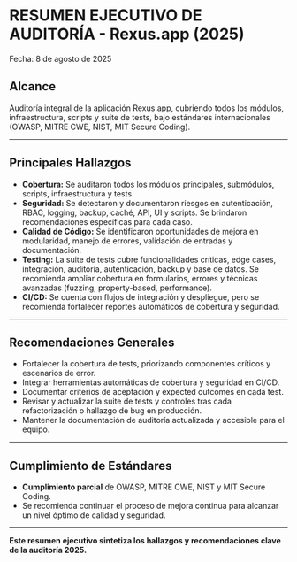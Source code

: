 # RESUMEN EJECUTIVO DE AUDITORÍA - Rexus.app (2025)

Fecha: 8 de agosto de 2025

## Alcance
Auditoría integral de la aplicación Rexus.app, cubriendo todos los módulos, infraestructura, scripts y suite de tests, bajo estándares internacionales (OWASP, MITRE CWE, NIST, MIT Secure Coding).

---

## Principales Hallazgos
- **Cobertura:** Se auditaron todos los módulos principales, submódulos, scripts, infraestructura y tests.
- **Seguridad:** Se detectaron y documentaron riesgos en autenticación, RBAC, logging, backup, caché, API, UI y scripts. Se brindaron recomendaciones específicas para cada caso.
- **Calidad de Código:** Se identificaron oportunidades de mejora en modularidad, manejo de errores, validación de entradas y documentación.
- **Testing:** La suite de tests cubre funcionalidades críticas, edge cases, integración, auditoría, autenticación, backup y base de datos. Se recomienda ampliar cobertura en formularios, errores y técnicas avanzadas (fuzzing, property-based, performance).
- **CI/CD:** Se cuenta con flujos de integración y despliegue, pero se recomienda fortalecer reportes automáticos de cobertura y seguridad.

---

## Recomendaciones Generales
- Fortalecer la cobertura de tests, priorizando componentes críticos y escenarios de error.
- Integrar herramientas automáticas de cobertura y seguridad en CI/CD.
- Documentar criterios de aceptación y expected outcomes en cada test.
- Revisar y actualizar la suite de tests y controles tras cada refactorización o hallazgo de bug en producción.
- Mantener la documentación de auditoría actualizada y accesible para el equipo.

---

## Cumplimiento de Estándares
- **Cumplimiento parcial** de OWASP, MITRE CWE, NIST y MIT Secure Coding.
- Se recomienda continuar el proceso de mejora continua para alcanzar un nivel óptimo de calidad y seguridad.

---

**Este resumen ejecutivo sintetiza los hallazgos y recomendaciones clave de la auditoría 2025.**
